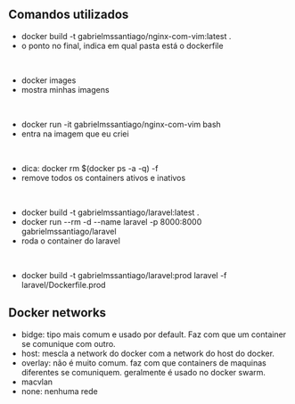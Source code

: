## Comandos utilizados

- docker build -t gabrielmssantiago/nginx-com-vim:latest .
- o ponto no final, indica em qual pasta está o dockerfile

<br/>

- docker images
- mostra minhas imagens

<br/>

- docker run -it gabrielmssantiago/nginx-com-vim bash
- entra na imagem que eu criei

<br />

- dica: docker rm $(docker ps -a -q) -f
- remove todos os containers ativos e inativos

<br />

- docker build -t gabrielmssantiago/laravel:latest .
- docker run --rm -d --name laravel -p 8000:8000 gabrielmssantiago/laravel
- roda o container do laravel

<br />

- docker build -t gabrielmssantiago/laravel:prod laravel -f laravel/Dockerfile.prod

## Docker networks

- bidge: tipo mais comum e usado por default. Faz com que um container se comunique com outro.
- host: mescla a network do docker com a network do host do docker.
- overlay: não é muito comum. faz com que containers de maquinas diferentes se comuniquem. geralmente é usado no docker swarm.
- macvlan
- none: nenhuma rede
